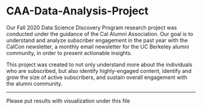 # CAA-Data-Analysis-Project

Our Fall 2020 Data Science Discovery Program research project was conducted under the guidance of the Cal Alumni Association. Our goal is to understand and analyze subscriber engagement in the past year with the CalCon newsletter, a monthly email newsletter for the UC Berkeley alumni community, in order to present actionable insights.

This project was created to not only understand more about the individuals who are subscribed, but also identify highly-engaged content, identify and grow the size of active subscribers, and sustain overall engagement with the alumni community.

----

Please put results with visualization under this file
